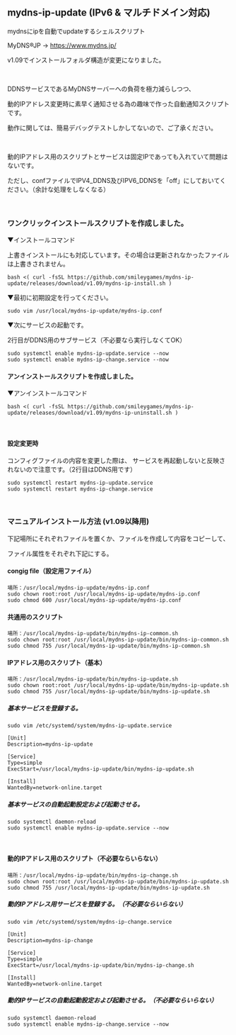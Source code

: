 ## mydns-ip-update (IPv6 & マルチドメイン対応)

mydnsにipを自動でupdateするシェルスクリプト

MyDNS®JP → https://www.mydns.jp/

v1.09でインストールフォルダ構造が変更になりました。

<br>

DDNSサービスであるMyDNSサーバーへの負荷を極力減らしつつ、

動的IPアドレス変更時に素早く通知させる為の趣味で作った自動通知スクリプトです。

動作に関しては、簡易デバッグテストしかしてないので、ご了承ください。

<br>

動的IPアドレス用のスクリプトとサービスは固定IPであっても入れていて問題はないです。

ただし、confファイルでIPV4_DDNS及びIPV6_DDNSを「off」にしておいてください。（余計な処理をしなくなる）

<br>

### ワンクリックインストールスクリプトを作成しました。
▼インストールコマンド

上書きインストールにも対応しています。その場合は更新されなかったファイルは上書きされません。
```
bash <( curl -fsSL https://github.com/smileygames/mydns-ip-update/releases/download/v1.09/mydns-ip-install.sh )
```
▼最初に初期設定を行ってください。
```
sudo vim /usr/local/mydns-ip-update/mydns-ip.conf
```
▼次にサービスの起動です。

2行目がDDNS用のサブサービス（不必要なら実行しなくてOK）
```
sudo systemctl enable mydns-ip-update.service --now
sudo systemctl enable mydns-ip-change.service --now
```

#### アンインストールスクリプトを作成しました。
▼アンインストールコマンド
```
bash <( curl -fsSL https://github.com/smileygames/mydns-ip-update/releases/download/v1.09/mydns-ip-uninstall.sh )
```

<br>

#### 設定変更時
コンフィグファイルの内容を変更した際は、
サービスを再起動しないと反映されないので注意です。（2行目はDDNS用です）
```
sudo systemctl restart mydns-ip-update.service
sudo systemctl restart mydns-ip-change.service
```

<br>

### マニュアルインストール方法 (v1.09以降用)
下記場所にそれぞれファイルを置くか、ファイルを作成して内容をコピーして、

ファイル属性をそれぞれ下記にする。

#### congig file（設定用ファイル）
```
場所：/usr/local/mydns-ip-update/mydns-ip.conf
sudo chown root:root /usr/local/mydns-ip-update/mydns-ip.conf
sudo chmod 600 /usr/local/mydns-ip-update/mydns-ip.conf
```

#### 共通用のスクリプト
```
場所：/usr/local/mydns-ip-update/bin/mydns-ip-common.sh
sudo chown root:root /usr/local/mydns-ip-update/bin/mydns-ip-common.sh
sudo chmod 755 /usr/local/mydns-ip-update/bin/mydns-ip-common.sh
```

#### IPアドレス用のスクリプト（基本）
```
場所：/usr/local/mydns-ip-update/bin/mydns-ip-update.sh
sudo chown root:root /usr/local/mydns-ip-update/bin/mydns-ip-update.sh
sudo chmod 755 /usr/local/mydns-ip-update/bin/mydns-ip-update.sh
```

##### 基本サービスを登録する。

```
sudo vim /etc/systemd/system/mydns-ip-update.service
```
```
[Unit]
Description=mydns-ip-update

[Service]
Type=simple
ExecStart=/usr/local/mydns-ip-update/bin/mydns-ip-update.sh

[Install]
WantedBy=network-online.target
```

##### 基本サービスの自動起動設定および起動させる。
```
sudo systemctl daemon-reload
sudo systemctl enable mydns-ip-update.service --now
```

<br>

#### 動的IPアドレス用のスクリプト（不必要ならいらない）

```
場所：/usr/local/mydns-ip-update/bin/mydns-ip-change.sh
sudo chown root:root /usr/local/mydns-ip-update/bin/mydns-ip-update.sh
sudo chmod 755 /usr/local/mydns-ip-update/bin/mydns-ip-update.sh
```

##### 動的IPアドレス用サービスを登録する。（不必要ならいらない）
```
sudo vim /etc/systemd/system/mydns-ip-change.service
```
```
[Unit]
Description=mydns-ip-change

[Service]
Type=simple
ExecStart=/usr/local/mydns-ip-update/bin/mydns-ip-change.sh

[Install]
WantedBy=network-online.target
```

##### 動的IPサービスの自動起動設定および起動させる。（不必要ならいらない）
```
sudo systemctl daemon-reload
sudo systemctl enable mydns-ip-change.service --now
```
